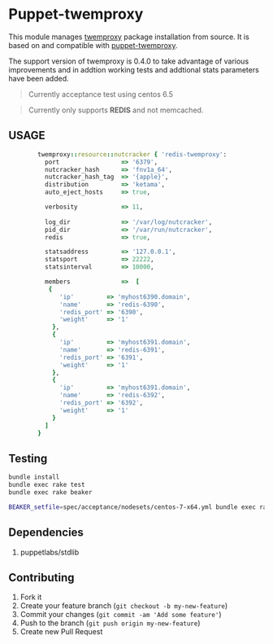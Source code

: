 Puppet-twemproxy
================

This module manages [twemproxy](http://www.github.com/twitter/twemproxy) package installation from source. It is based on and compatible with [puppet-twemproxy](https://forge.puppetlabs.com/wuakitv/twemproxy).

The support version of twemproxy is 0.4.0 to take advantage of various improvements and in addtion working tests and addtional stats parameters have been added. 

> Currently acceptance test using centos 6.5

> Currently only supports **REDIS** and not memcached.

## USAGE

```ruby
        twemproxy::resource::nutcracker { 'redis-twemproxy':
          port                 => '6379',
          nutcracker_hash      => 'fnv1a_64',
          nutcracker_hash_tag  => '{apple}',
          distribution         => 'ketama',
          auto_eject_hosts     => true,

          verbosity            => 11,
          
          log_dir              => '/var/log/nutcracker',
          pid_dir              => '/var/run/nutcracker',
          redis                => true,

          statsaddress         => '127.0.0.1',
          statsport            => 22222,
          statsinterval        => 10000,

          members              =>  [
           { 
              'ip'         => 'myhost6390.domain',
              'name'       => 'redis-6390',
              'redis_port' => '6390',
              'weight'     => '1'
            },
            { 
              'ip'         => 'myhost6391.domain',
              'name'       => 'redis-6391',
              'redis_port' => '6391',
              'weight'     => '1'
            },
            { 
              'ip'         => 'myhost6391.domain',
              'name'       => 'redis-6392',
              'redis_port' => '6392',
              'weight'     => '1'
            }
          ] 
        }    
```

## Testing

```bash
bundle install
bundle exec rake test
bundle exec rake beaker

BEAKER_setfile=spec/acceptance/nodesets/centos-7-x64.yml bundle exec rake beaker
```

## Dependencies

1. puppetlabs/stdlib


## Contributing

1. Fork it
2. Create your feature branch (`git checkout -b my-new-feature`)
3. Commit your changes (`git commit -am 'Add some feature'`)
4. Push to the branch (`git push origin my-new-feature`)
5. Create new Pull Request
